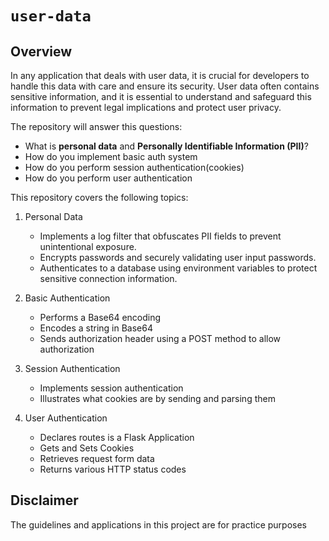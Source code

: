 # `user-data`

## Overview

In any application that deals with user data, it is crucial for developers to handle this data with care and ensure its security. User data often contains sensitive information, and it is essential to understand and safeguard this information to prevent legal implications and protect user privacy.

The repository will answer this questions:

- What is **personal data** and **Personally Identifiable Information (PII)**?
- How do you implement basic auth system
- How do you perform session authentication(cookies)
- How do you perform user authentication

This repository covers the following topics:

1. Personal Data

   - Implements a log filter that obfuscates PII fields to prevent unintentional exposure.
   - Encrypts passwords and securely validating user input passwords.
   - Authenticates to a database using environment variables to protect sensitive connection information.

2. Basic Authentication

   - Performs a Base64 encoding
   - Encodes a string in Base64
   - Sends authorization header using a POST method to allow authorization


3. Session Authentication

   - Implements session authentication
   - Illustrates what cookies are by sending and parsing them

4. User Authentication
  
   - Declares routes is a Flask Application
   - Gets and Sets Cookies
   - Retrieves request form data
   - Returns various HTTP status codes


## Disclaimer
The guidelines and applications in this project are for practice purposes
